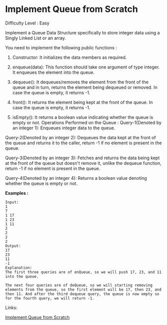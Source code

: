 # Implement Queue from Scratch

Difficulty Level : Easy

Implement a Queue Data Structure specifically to store integer data using a Singly Linked List or an array.

You need to implement the following public functions :

1. Constructor: It initializes the data members as required.

2. enqueue(data): This function should take one argument of type integer. It enqueues the element into the queue.

3. dequeue(): It dequeues/removes the element from the front of the queue and in turn, returns the element being dequeued or removed. In case the queue is empty, it returns -1.

4. front(): It returns the element being kept at the front of the queue. In case the queue is empty, it returns -1.

5. isEmpty(): It returns a boolean value indicating whether the queue is empty or not.
Operations Performed on the Queue :
Query-1(Denoted by an integer 1): Enqueues integer data to the queue.

Query-2(Denoted by an integer 2): Dequeues the data kept at the front of the queue and returns it to the caller, return -1 if no element is present in the queue.

Query-3(Denoted by an integer 3): Fetches and returns the data being kept at the front of the queue but doesn't remove it, unlike the dequeue function, return -1 if no element is present in the queue.

Query-4(Denoted by an integer 4): Returns a boolean value denoting whether the queue is empty or not.

**Examples :**

```
Input:
1
7
1 17
1 23
1 11
2
2
2
2
Output:
17
23
11
-1
Explanation:
The first three queries are of enQueue, so we will push 17, 23, and 11 into the queue.

The next four queries are of deQueue, so we will starting removing elements from the queue, so the first element will be 17, then 23, and then 11. And after the third dequeue query, the queue is now empty so for the fourth query, we will return -1.
```

Links:

[Implement Queue from Scratch](https://www.naukri.com/code360/problems/queue-using-array-or-singly-linked-list_2099908?topList=love-babbar-dsa-sheet-problems&utm_source=website&utm_medium=affiliate&utm_campaign=450dsatracker)
